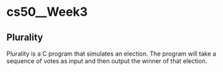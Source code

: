 # cs50__Week3

## Plurality
Plurality is a C program that simulates an election. The program will take a sequence of votes as input and then output the winner of that election.
